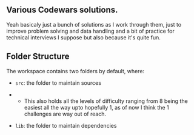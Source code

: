 ## Various Codewars solutions.

Yeah basicaly just a bunch of solutions as I work through them, just to improve problem solving and data handling and a bit of practice for technical interviews I suppose but also because it's quite fun.

## Folder Structure

The workspace contains two folders by default, where:

- `src`: the folder to maintain sources
- - This also holds all the levels of difficulty ranging from 8 being the easiest all the way upto hopefully 1, as of now I think the 1 challenges are way out of reach.
 
- `lib`: the folder to maintain dependencies

